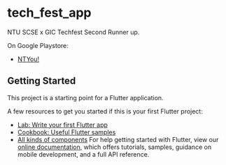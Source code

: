 # tech_fest_app

NTU SCSE x GIC Techfest Second Runner up. 

On Google Playstore:
- [NTYou!](https://play.google.com/store/apps/details?id=com.techfest.techfestapp)

## Getting Started

This project is a starting point for a Flutter application.

A few resources to get you started if this is your first Flutter project:

- [Lab: Write your first Flutter app](https://flutter.io/docs/get-started/codelab)
- [Cookbook: Useful Flutter samples](https://flutter.io/docs/cookbook)
- [All kinds of components](https://github.com/Solido/awesome-flutter)
For help getting started with Flutter, view our 
[online documentation](https://flutter.io/docs), which offers tutorials, 
samples, guidance on mobile development, and a full API reference.



